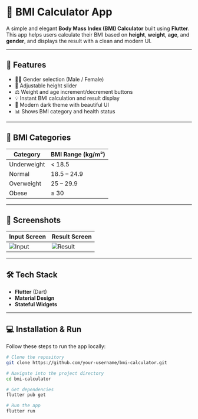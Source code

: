 # 🧮 BMI Calculator App

A simple and elegant **Body Mass Index (BMI) Calculator** built using **Flutter**.  
This app helps users calculate their BMI based on **height**, **weight**, **age**, and **gender**, and displays the result with a clean and modern UI.

---

## 🚀 Features
- 🧔‍♂️ Gender selection (Male / Female)  
- 📏 Adjustable height slider  
- ⚖️ Weight and age increment/decrement buttons  
- 💡 Instant BMI calculation and result display  
- 🎨 Modern dark theme with beautiful UI  
- 📊 Shows BMI category and health status  

---

## 🧠 BMI Categories
| Category | BMI Range (kg/m²) |
|-----------|-------------------|
| Underweight | < 18.5 |
| Normal | 18.5 – 24.9 |
| Overweight | 25 – 29.9 |
| Obese | ≥ 30 |

---

## 📸 Screenshots
| Input Screen | Result Screen |
|---------------|---------------|
| ![Input](photo_2025-10-22_11-41-51.jpg) | ![Result](photo_2025-10-22_11-41-53.jpg) |

---

## 🛠️ Tech Stack
- **Flutter** (Dart)
- **Material Design**
- **Stateful Widgets**

---

## 💻 Installation & Run
Follow these steps to run the app locally:

```bash
# Clone the repository
git clone https://github.com/your-username/bmi-calculator.git

# Navigate into the project directory
cd bmi-calculator

# Get dependencies
flutter pub get

# Run the app
flutter run
